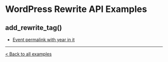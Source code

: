 WordPress Rewrite API Examples
==============================

## add_rewrite_tag()

* [Event permalink with year in it](https://github.com/tyxla/rewrite-api-examples/blob/master/add_rewrite_tag/event-with-year.php)

---

[< Back to all examples](https://github.com/tyxla/rewrite-api-examples/)